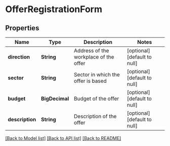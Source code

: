 # OfferRegistrationForm
## Properties

Name | Type | Description | Notes
------------ | ------------- | ------------- | -------------
**direction** | **String** | Address of the workplace of the offer | [optional] [default to null]
**sector** | **String** | Sector in which the offer is based | [optional] [default to null]
**budget** | **BigDecimal** | Budget of the offer | [optional] [default to null]
**description** | **String** | Description of the offer | [optional] [default to null]

[[Back to Model list]](../../README.md#documentation-for-models) [[Back to API list]](../../README.md#documentation-for-api-endpoints) [[Back to README]](../../README.md)

